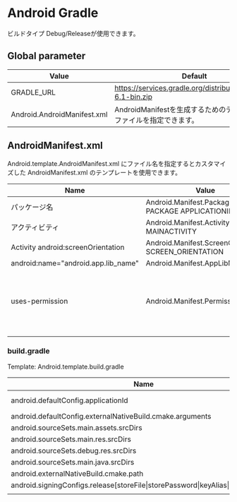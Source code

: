 # Android Gradle

ビルドタイプ Debug/Releaseが使用できます。

## Global parameter

| Value                       | Default                                                      |
| --------------------------- | ------------------------------------------------------------ |
| GRADLE_URL                  | https://services.gradle.org/distributions/gradle-6.1-bin.zip |
| Android.AndroidManifest.xml | AndroidManifestを生成するためのテンプレートファイルを指定できます。 |

## AndroidManifest.xml

Android.template.AndroidManifest.xml にファイル名を指定するとカスタマイズした AndroidManifest.xml のテンプレートを使用できます。

| Name                                | Value                                                 | Default                                                      |
| ----------------------------------- | ----------------------------------------------------- | ------------------------------------------------------------ |
| パッケージ名                        | Android.Manifest.Package PACKAGE APPLICATIONID        |                                                              |
| アクティビティ                      | Android.Manifest.Activity MAINACTIVITY                | .MainActivity                                                |
| Activity android:screenOrientation  | Android.Manifest.ScreenOrientation SCREEN_ORIENTATION | portrait                                                     |
| android:name="android.app.lib_name" | Android.Manifest.AppLibName                           | appmain                                                      |
| uses-permission                     | Android.Manifest.Permission                           | ACCESS_NETWORK_STATE ACCESS_WIFI_STATE WAKE_LOCK DISABLE_KEYGUARD READ_EXTERNAL_STORAGE WRITE_EXTERNAL_STORAGE com.android.vending.BILLING |
|                                     |                                                       |                                                              |

### build.gradle

Template: Android.template.build.gradle

| Name                                                         | Value                                          | Default                    |
| ------------------------------------------------------------ | :--------------------------------------------- | -------------------------- |
| android.defaultConfig.applicationId                          | Android.Manifest.Package PACKAGE APPLICATIONID |                            |
| android.defaultConfig.externalNativeBuild.cmake.arguments    | Android.BuildGradle.CmakeArguments             |                            |
| android.sourceSets.main.assets.srcDirs                       | Android.BuildGradle.Assets.SrcDirs             | ${APGEN_STARTUP_DIR}/asset |
| android.sourceSets.main.res.srcDirs                          | Android.BuildGradle.Res.SrcDirs                | [ "res/android" ]          |
| android.sourceSets.debug.res.srcDirs                         | Android.BuildGradle.Debug.Res.SrcDirs          |                            |
| android.sourceSets.main.java.srcDirs                         | Android.BuildGradle.Java.SrcDirs               | ["src-android"]            |
| android.externalNativeBuild.cmake.path                       | Android.BuildGradle.CMakeLists                 |                            |
| android.signingConfigs.release[storeFile\|storePassword\|keyAlias\|keyPassword] | Android.BuildGradle.signingConfigs             |                            |
|                                                              |                                                |                            |



